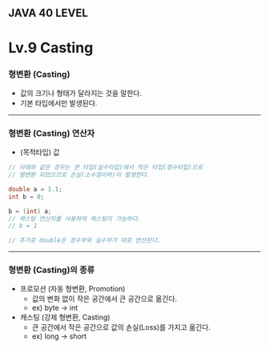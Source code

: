 ## JAVA 40 LEVEL
# Lv.9 Casting

### 형변환 (Casting)
- 값의 크기나 형태가 달라지는 것을 말한다.
- 기본 타입에서만 발생된다.

---

### 형변환 (Casting) 연산자
- (목적타입) 값
```java
// 아래와 같은 경우는 큰 타입(실수타입)에서 작은 타입(정수타입)으로
// 형변환 되었으므로 손실(소수점이하)이 발생한다.

double a = 1.1;
int b = 0;

b = (int) a;
// 캐스팅 연산자를 사용하여 캐스팅이 가능하다. 
// b = 1

// 추가로 double은 정수부와 실수부가 따로 연산된다.
```

---

### 형변환 (Casting)의 종류

- 프로모션 (자동 형변환, Promotion)
  - 값의 변화 없이 작은 공간에서 큰 공간으로 옮긴다.
  - ex) byte -> int
- 캐스팅 (강제 형변환, Casting)
  - 큰 공간에서 작은 공간으로 값의 손실(Loss)를 가지고 옮긴다.
  - ex) long -> short